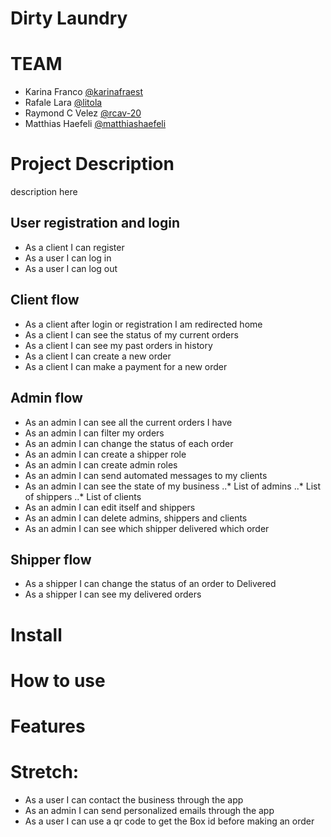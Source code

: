 # Dirty Laundry

# TEAM
* Karina Franco    [@karinafraest](https://github.com/karinafraest)
* Rafale Lara    [@litola](https://github.com/litola)
* Raymond C Velez    [@rcav-20](https://github.com/RCAVelez)
* Matthias Haefeli    [@matthiashaefeli](https://github.com/matthiashaefeli)

# Project Description
description here

## User registration and login
* As a client I can register
* As a user I can log in
* As a user I can log out

## Client flow
* As a client after login or registration I am redirected home
* As a client I can see the status of my current orders
* As a client I can see my past orders in history
* As a client I can create a new order
* As a client I can make a payment for a new order

## Admin flow
* As an admin I can see all the current orders I have
* As an admin I can filter my orders
* As an admin I can change the status of each order
* As an admin I can create a shipper role
* As an admin I can create admin roles
* As an admin I can send automated messages to my clients
* As an admin I can see the state of my business
..* List of admins
..* List of shippers
..* List of clients
* As an admin I can edit itself and shippers
* As an admin I can delete admins, shippers and clients
* As an admin I can see which shipper delivered which order

## Shipper flow
* As a shipper I can change the status of an order to Delivered
* As a shipper I can see my delivered orders

# Install


# How to use


# Features


# Stretch:
* As a user I can contact the business through the app
* As an admin I can send personalized emails through the app
* As a user I can use a qr code to get the Box id before making an order

